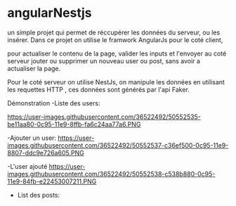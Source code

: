# angularNestjs

un simple projet qui permet de réccupérer les données du serveur, ou les insérer. Dans ce projet on utilise le framwork AngularJs pour le coté client,

pour actualiser le contenu de la page, valider les inputs et l'envoyer au coté serveur jouter ou supprimer un nouveau user ou post, sans avoir a actualiser la page.

Pour le coté serveur on utilise NestJs, on manipule les données en utilisant les requettes HTTP , ces données sont générés par l'api Faker.

Démonstration
-Liste des users: 

https://user-images.githubusercontent.com/36522492/50552535-be11aa80-0c95-11e9-8ffb-fa6c24aa77a6.PNG

-Ajouter un user:
https://user-images.githubusercontent.com/36522492/50552537-c36ef500-0c95-11e9-8807-ddc9e726a605.PNG

-L'user ajouté
https://user-images.githubusercontent.com/36522492/50552538-c538b880-0c95-11e9-84fb-e22453007211.PNG

- List des posts:
